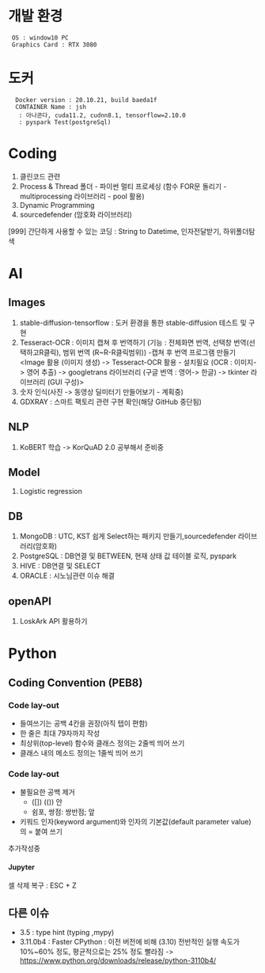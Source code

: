 # 개발 환경
     OS : window10 PC
     Graphics Card : RTX 3080

# 도커
      Docker version : 20.10.21, build baeda1f
      CONTAINER Name : jsh
       : 아나콘다, cuda11.2, cudnn8.1, tensorflow=2.10.0
       : pyspark Test(postgreSql)


# Coding
1. 클린코드 관련
2. Process & Thread 폴더 - 파이썬 멀티 프로세싱 (함수 FOR문 돌리기 - multiprocessing 라이브러리 - pool 활용)
3. Dynamic Programming
4. sourcedefender (암호화 라이브러리)

[999] 간단하게 사용할 수 있는 코딩 : String to Datetime, 인자전달받기, 하위폴더탐색

# AI
## Images
1. stable-diffusion-tensorflow : 도커 환경을 통한 stable-diffusion 테스트 및 구현
2. Tesseract-OCR : 이미지 캡쳐 후 번역하기 (기능 : 전체화면 번역, 선택창 번역(선택하고R클릭), 범위 번역 (R~R-R클릭범위))
 -캡쳐 후 번역 프로그램 만들기 <Image 활용 (이미지 생성) -> Tesseract-OCR 활용 - 설치필요  (OCR : 이미지-> 영어 추출) -> googletrans 라이브러리 (구글 번역 : 영어-> 한글) -> tkinter 라이브러리 (GUI 구성)>
 3. 숫자 인식(사진 -> 동영상 딜미터기 만들어보기 - 계획중)
999. GDXRAY : 스마트 팩토리 관련 구현 확인(해당 GitHub 중단됨)

## NLP
1. KoBERT 학습 -> KorQuAD 2.0 공부해서 준비중

## Model
1. Logistic regression

## DB
1. MongoDB : UTC, KST 쉽게 Select하는 패키지 만들기,sourcedefender 라이브러리(암호화)
2. PostgreSQL : DB연결 및 BETWEEN, 현재 상태 값 테이블 로직, pyspark
3. HIVE : DB연결 및 SELECT
4. ORACLE : 시노님관련 이슈 해결

## openAPI
1. LoskArk API 활용하기

# Python
## Coding Convention (PEB8)
### Code lay-out
- 들여쓰기는 공백 4칸을 권장(아직 텝이 편함)
- 한 줄은 최대 79자까지 작성
- 최상위(top-level) 함수와 클래스 정의는 2줄씩 띄어 쓰기
- 클래스 내의 메소드 정의는 1줄씩 띄어 쓰기
### Code lay-out
- 불필요한 공백 제거
     - ([]) (()) 안
     - 쉼포, 쌍점: 쌍반점; 앞
- 키워드 인자(keyword argument)와 인자의 기본값(default parameter value)의 = 붙여 쓰기

추가작성중
#### Jupyter
셀 삭제 복구 : ESC + Z
## 다른 이슈
- 3.5 : type hint (typing ,mypy)
- 3.11.0b4 : Faster CPython : 이전 버전에 비해 (3.10) 전반적인 실행 속도가 10%~60% 정도, 평균적으로는 25% 정도 빨라짐
 -> https://www.python.org/downloads/release/python-3110b4/
